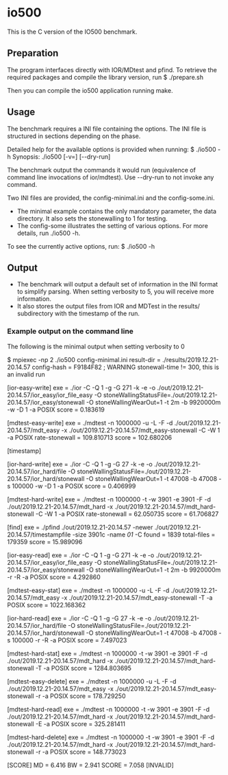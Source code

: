 # io500

This is the C version of the IO500 benchmark.

## Preparation

The program interfaces directly with IOR/MDtest and pfind.
To retrieve the required packages and compile the library version, run
$ ./prepare.sh

Then you can compile the io500 application running make.

## Usage

The benchmark requires a INI file containing the options.
The INI file is structured in sections depending on the phase.

Detailed help for the available options is provided when running:
$ ./io500 -h
Synopsis: ./io500 <INI file> [-v=<verbosity level>] [--dry-run]

The benchmark output the commands it would run (equivalence of command line invocations of ior/mdtest). Use --dry-run to not invoke any command.

Two INI files are provided, the config-minimal.ini and the config-some.ini.
  - The minimal example contains the only mandatory parameter, the data directory. It also sets the stonewalling to 1 for testing.
  - The config-some illustrates the setting of various options. For more details, run ./io500 -h.

To see the currently active options, run:
$ ./io500 <INI file> -h

## Output

  - The benchmark will output a default set of information in the INI format to simplify parsing. When setting verbosity to 5, you will receive more information.
  - It also stores the output files from IOR and MDTest in the results/ subdirectory with the timestamp of the run.

### Example output on the command line

The following is the minimal output when setting verbosity to 0

$ mpiexec -np 2   ./io500 config-minimal.ini
result-dir      = ./results/2019.12.21-20.14.57
config-hash     = F9184F82
; WARNING stonewall-time != 300, this is an invalid run

[ior-easy-write]
exe             = ./ior -C -Q 1 -g -G 271 -k -e -o ./out/2019.12.21-20.14.57/ior_easy/ior_file_easy -O stoneWallingStatusFile=./out/2019.12.21-20.14.57/ior_easy/stonewall -O stoneWallingWearOut=1 -t 2m -b 9920000m -w -D 1 -a POSIX
score           = 0.183619

[mdtest-easy-write]
exe             = ./mdtest -n 1000000 -u -L -F -d ./out/2019.12.21-20.14.57/mdt_easy -x ./out/2019.12.21-20.14.57/mdt_easy-stonewall -C -W 1 -a POSIX
rate-stonewall  = 109.810713
score           = 102.680206

[timestamp]

[ior-hard-write]
exe             = ./ior -C -Q 1 -g -G 27 -k -e -o ./out/2019.12.21-20.14.57/ior_hard/file -O stoneWallingStatusFile=./out/2019.12.21-20.14.57/ior_hard/stonewall -O stoneWallingWearOut=1 -t 47008 -b 47008 -s 100000 -w -D 1 -a POSIX
score           = 0.406999

[mdtest-hard-write]
exe             = ./mdtest -n 1000000 -t -w 3901 -e 3901 -F -d ./out/2019.12.21-20.14.57/mdt_hard -x ./out/2019.12.21-20.14.57/mdt_hard-stonewall -C -W 1 -a POSIX
rate-stonewall  = 62.050735
score           = 61.706827

[find]
exe             = ./pfind ./out/2019.12.21-20.14.57 -newer ./out/2019.12.21-20.14.57/timestampfile -size 3901c -name *01* -C
found           = 1839
total-files     = 179359
score           = 15.989096

[ior-easy-read]
exe             = ./ior -C -Q 1 -g -G 271 -k -e -o ./out/2019.12.21-20.14.57/ior_easy/ior_file_easy -O stoneWallingStatusFile=./out/2019.12.21-20.14.57/ior_easy/stonewall -O stoneWallingWearOut=1 -t 2m -b 9920000m -r -R -a POSIX
score           = 4.292860

[mdtest-easy-stat]
exe             = ./mdtest -n 1000000 -u -L -F -d ./out/2019.12.21-20.14.57/mdt_easy -x ./out/2019.12.21-20.14.57/mdt_easy-stonewall -T -a POSIX
score           = 1022.168362

[ior-hard-read]
exe             = ./ior -C -Q 1 -g -G 27 -k -e -o ./out/2019.12.21-20.14.57/ior_hard/file -O stoneWallingStatusFile=./out/2019.12.21-20.14.57/ior_hard/stonewall -O stoneWallingWearOut=1 -t 47008 -b 47008 -s 100000 -r -R -a POSIX
score           = 7.497023

[mdtest-hard-stat]
exe             = ./mdtest -n 1000000 -t -w 3901 -e 3901 -F -d ./out/2019.12.21-20.14.57/mdt_hard -x ./out/2019.12.21-20.14.57/mdt_hard-stonewall -T -a POSIX
score           = 1284.803695

[mdtest-easy-delete]
exe             = ./mdtest -n 1000000 -u -L -F -d ./out/2019.12.21-20.14.57/mdt_easy -x ./out/2019.12.21-20.14.57/mdt_easy-stonewall -r -a POSIX
score           = 178.729250

[mdtest-hard-read]
exe             = ./mdtest -n 1000000 -t -w 3901 -e 3901 -F -d ./out/2019.12.21-20.14.57/mdt_hard -x ./out/2019.12.21-20.14.57/mdt_hard-stonewall -E -a POSIX
score           = 325.281411

[mdtest-hard-delete]
exe             = ./mdtest -n 1000000 -t -w 3901 -e 3901 -F -d ./out/2019.12.21-20.14.57/mdt_hard -x ./out/2019.12.21-20.14.57/mdt_hard-stonewall -r -a POSIX
score           = 148.773023

[SCORE]
MD              = 6.416
BW              = 2.941
SCORE           = 7.058 [INVALID]
